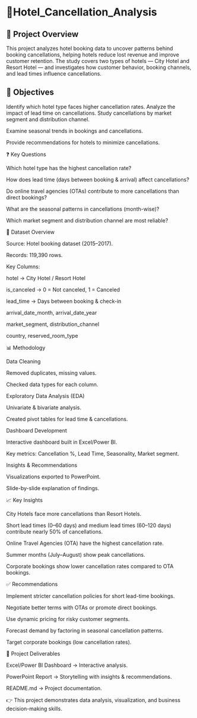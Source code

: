# 🏬Hotel_Cancellation_Analysis
## 📌 Project Overview

This project analyzes hotel booking data to uncover patterns behind booking cancellations, helping hotels reduce lost revenue and improve customer retention. The study covers two types of hotels — City Hotel and Resort Hotel — and investigates how customer behavior, booking channels, and lead times influence cancellations.

## 🎯 Objectives

Identify which hotel type faces higher cancellation rates.
Analyze the impact of lead time on cancellations.
Study cancellations by market segment and distribution channel.

Examine seasonal trends in bookings and cancellations.

Provide recommendations for hotels to minimize cancellations.

❓ Key Questions

Which hotel type has the highest cancellation rate?

How does lead time (days between booking & arrival) affect cancellations?

Do online travel agencies (OTAs) contribute to more cancellations than direct bookings?

What are the seasonal patterns in cancellations (month-wise)?

Which market segment and distribution channel are most reliable?

📂 Dataset Overview

Source: Hotel booking dataset (2015–2017).

Records: 119,390 rows.

Key Columns:

hotel → City Hotel / Resort Hotel

is_canceled → 0 = Not canceled, 1 = Canceled

lead_time → Days between booking & check-in

arrival_date_month, arrival_date_year

market_segment, distribution_channel

country, reserved_room_type

📊 Methodology

Data Cleaning

Removed duplicates, missing values.

Checked data types for each column.

Exploratory Data Analysis (EDA)

Univariate & bivariate analysis.

Created pivot tables for lead time & cancellations.

Dashboard Development

Interactive dashboard built in Excel/Power BI.

Key metrics: Cancellation %, Lead Time, Seasonality, Market segment.

Insights & Recommendations

Visualizations exported to PowerPoint.

Slide-by-slide explanation of findings.

📈 Key Insights

City Hotels face more cancellations than Resort Hotels.

Short lead times (0–60 days) and medium lead times (60–120 days) contribute nearly 50% of cancellations.

Online Travel Agencies (OTA) have the highest cancellation rate.

Summer months (July–August) show peak cancellations.

Corporate bookings show lower cancellation rates compared to OTA bookings.

✅ Recommendations

Implement stricter cancellation policies for short lead-time bookings.

Negotiate better terms with OTAs or promote direct bookings.

Use dynamic pricing for risky customer segments.

Forecast demand by factoring in seasonal cancellation patterns.

Target corporate bookings (low cancellation rates).

📂 Project Deliverables

Excel/Power BI Dashboard → Interactive analysis.

PowerPoint Report → Storytelling with insights & recommendations.

README.md → Project documentation.

👉 This project demonstrates data analysis, visualization, and business decision-making skills.
